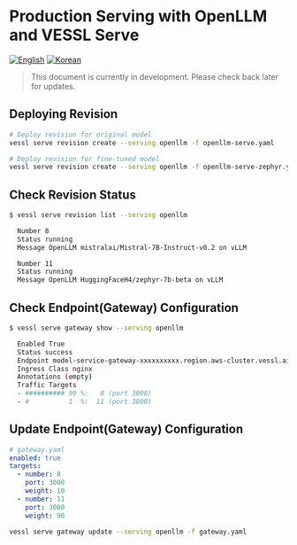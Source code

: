 # Production Serving with OpenLLM and VESSL Serve

[![English](https://img.shields.io/badge/language-EN-green)](README.md) [![Korean](https://img.shields.io/badge/language-한글-green)](README-ko.md)

> This document is currently in development. Please check back later for updates.

## Deploying Revision

```sh
# Deploy revision for original model
vessl serve revision create --serving openllm -f openllm-serve.yaml

# Deploy revision for fine-tuned model
vessl serve revision create --serving openllm -f openllm-serve-zephyr.yaml
```

## Check Revision Status

```sh
$ vessl serve revision list --serving openllm

  Number 8
  Status running
  Message OpenLLM mistralai/Mistral-7B-Instruct-v0.2 on vLLM

  Number 11
  Status running
  Message OpenLLM HuggingFaceH4/zephyr-7b-beta on vLLM
```

## Check Endpoint(Gateway) Configuration

```sh
$ vessl serve gateway show --serving openllm

  Enabled True
  Status success
  Endpoint model-service-gateway-xxxxxxxxxx.region.aws-cluster.vessl.ai
  Ingress Class nginx
  Annotations (empty)
  Traffic Targets
  - ########## 99 %:   8 (port 3000)
  - #          1  %:  11 (port 3000)
```

## Update Endpoint(Gateway) Configuration

```yaml
# gateway.yaml
enabled: true
targets:
  - number: 8
    port: 3000
    weight: 10
  - number: 11
    port: 3000
    weight: 90
```

```sh
vessl serve gateway update --serving openllm -f gateway.yaml
```

